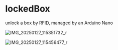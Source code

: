 # lockedBox
unlock a box by RFID, managed by an Arduino Nano

![IMG_20250127_115351732_r](https://github.com/user-attachments/assets/c1777ee5-21e0-4f48-ac95-116298123e76)


![IMG_20250127_115456477_r](https://github.com/user-attachments/assets/247d1a34-7b4b-42ed-a6d9-87898d93bf79)

